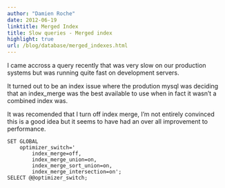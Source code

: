 ```yaml
---
author: "Damien Roche"
date: 2012-06-19
linktitle: Merged Index
title: Slow queries - Merged index
highlight: true
url: /blog/database/merged_indexes.html
---
```

I came accross a query recently that was very slow on our production systems but was running quite fast on development servers.

It turned out to be an index issue where the prodution mysql was deciding that an index_merge was the best available to use when in fact it wasn’t a combined index was.

It was recomended that I turn off index merge, I’m not entirely convinced this is a good idea but it seems to have had an over all improvement to performance.
```
SET GLOBAL 
    optimizer_switch='
        index_merge=off,
        index_merge_union=on,
        index_merge_sort_union=on,
        index_merge_intersection=on';
SELECT @@optimizer_switch;
```

